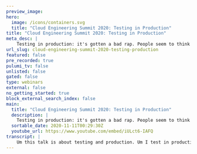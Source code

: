 ```yaml
---
preview_image:
hero:
  image: /icons/containers.svg
  title: "Cloud Engineering Summit 2020: Testing in Production"
title: "Cloud Engineering Summit 2020: Testing in Production"
meta_desc: |
    Testing in production: it's gotten a bad rap. People seem to think it's all about irresponsible YOLO-ing and taking shortcuts around the sacred pro...
url_slug: cloud-engineering-summit-2020-testing-production
featured: false
pre_recorded: true
pulumi_tv: false
unlisted: false
gated: false
type: webinars
external: false
no_getting_started: true
block_external_search_index: false
main:
  title: "Cloud Engineering Summit 2020: Testing in Production"
  description: |
    Testing in production: it's gotten a bad rap. People seem to think it's all about irresponsible YOLO-ing and taking shortcuts around the sacred processes that you rely on to catch bugs in staging, before they make it to prod. Nice theory: completely wrong. Staging areas and controlled environments will never turn up the interesting bugs: that takes real data, real workloads, real concurrency and real chaos. In other words: production.  But it gets worse! Staging isn't harmless; it's a black hole for limited engineering cycles. By sinking time there you starve yourself of the cycles you should be using engineering tooling and guard rails for production.  Production is quite literally the only environment that matters, so every moment you spend working anywhere else is time spent absorbing the wrong instincts, running the wrong workflows, and gaining more false confidence in your code. Only production is production, and the only way to gain confidence in your code is to bake it in production over time and a range of workloads. So let's talk about how to do this responsibly -- without impacting your users — using tools ranging from capture/replay to canaries, production load testing to chaos engineering, and the instrumentation-based observability that must brace and validate every effort if you plan to sleep well at night.
  sortable_date: 2020-11-11T00:29:30Z
  youtube_url: https://www.youtube.com/embed/iULct6-IAFQ
transcript: |
    Um this talk is about testing and production. Um I test in production. So do you, everyone does it, everyone does it um whether they admit it or not. And I actually feel like the problem is not that we do it. It's not that we test in production as a problem. It's the fact that we're too ashamed to admit it, which prevents us from naming what we're doing, identifying it um and improving upon it. Um Things that happen in the dark don't tend to improve. My name is Charity Majors. I am an operations engineer by trade. I am the co-founder of honey. Um The world's first observable tool. Um I have spent a career of being the first infrastructure engineer who comes into a small team of software engineers and helps them grow up. I really enjoy doing that. Uh I do a lot of databases stuff. I wrote the Database Reliability engineering book with Lane and uh list Functions and I have the observable book coming out for o'reilly in the next few months. Prerelease copies are available now. Um And you can tell that I'm from apps because this is how I feel about software. The only good diff is a red, red diff testing and production has really gotten a bad rap. Um I mostly blame this dude. Uh I feel like it's, it's a funny meme, it, it, of course it is. I used to have this poster on my wall. It's hilarious. I don't always test my code, but when I do, I test in production, that's fantastic. Um But there's like, there's implicit dichotomy there where it's like this false implication that testing in production somehow implies that you don't test in any other ways. Um In fact, you can do both and, and you must do both and, and I would argue that testing and production is no less important than unit tests, integration tests. All that jazz. In fact, if I had to choose only one and I do not, let's make that perfectly clear. I do live in a world where I can have both. If I had to choose only one, I would go with the ability to test in production because it is the one that is most embedded and grounded in reality. Uh If I could only have unit tests and integration tests and had no ability to look at my software while I was running, uh I would be worse off than if I could not do unit integration tests. Um But I had full access to a range of rich production testing and stuff. Um But like the, the idea that you can only have one or the other or, or that, you know, good engineers do one or the other is, is wrong, is misleading and it makes energy, it makes people waste energy in the wrong places. Um But like given that we all do it and given that like officially like any time that anyone ships any change, um that change is a test, right? There's a unit there of irreducible complexity made up of that unique and non repeatable intersection of artifact, deploy process, you know, environment system state, everyone does. If you have production, you test in production. So what's the big deal, right? What's what's all this fear and fuss about? Well, when you say test in production, they tend to hear this, you know, they hear cowboy coding, they hear people logging in just getting a root shell in the database and like hand editing the table schema, right? They hear you not giving a shit about your users and to be clear, those things are really bad. It's fine for knees to jerk a little bit over that testing and production, like any powerful thing like can be done really badly um really easily uh pretty much anything you do in production. I could fall under this category. Um I, I would, I I would actually argue that the ability to successfully and safely test in production requires a significant amount of architectural and automation and sophistication. Um firm understanding of the best practices um the ability to, to design systems and tweak them from the ground up to let themselves well, to this form of testing, it's not like you just flip a switch one day or you just buy a tool and suddenly you're testing and prediction. Well, no, that sounds really scary and that is not possible. Um Some caution is wise. Uh And it's also true that in some ways you must be this high to ride this ride, you know, like Sam Newman who famously or Martin Valley who said that about micro services, uh you must have mastered the fundamentals in order to move on to the advanced concepts. Um You must have mastered unit tests and integration tests to be able to move on to actually running, you know, continuous 20% load tests in production on the same hardware as your production services. Um You need to have a really strong background in operations. I I think in order to both build the systems that can do this, to do it successfully, to know how to use them. And then to pass on that knowledge throughout your, your your internal tribe, you know, like each one, each one of our systems is this really complex, wonderful, beautiful little snowflake, right? It's, it is an intrinsically unique complex socio technical system. And what that means is you and I can learn broad principles from each other. We can tell specific stories, but the interpretation of those stories and the application of those techniques is to be left up to, you know, the hearer, the recipient because your system is not my system. I don't know what's best for your system. You don't know what's best for my system. Um So a fair dash of humility is often required too because, you know, we, we can tell you what the rules are all day long, but rules are made to be broken. So and again, it is never a substitute for preproduction testing. You can have both. I always test my code and then I test it to get in production. This, this is the man we need in our life. This I, I started getting, talked about, you know, testing and production uh three or four years ago, mostly I'll be perfectly honest because it made people lose their shit. And I found that hilarious. Um uh it, it seems to push people's buttons a little bit less these days, which is probably good, but it also makes it less fun anyway. Uh I don't think that this is just a fun argument over a provocative phrase though. I think that it is really kind of a struggle for the soul of our industry. And while there is no question in my mind that my side will win, there's quite a lot of variance in like how quickly we can win. How decisively how many engineer, you know out there today, like so many engineers are, are burning themselves out. They're, they're giving their all, they're, you know, they're going through the fire, they're going through hell. And it's not necessary. A lot of it is not necessary. And that's what wakes me up every day is, is the, just this burning anger at how much of our lives, how much of my life was wasted on bullshit that I didn't need to do that. A computer should have been doing or that, you know, this profession can be very inhumane at times. I love it. I can't. People always ask, what would you be doing in tech if you weren't tech? I'm like, I don't fucking know, like obviously I'd be in tech. I was born to be in tech. Um But we need to make it more humane. We need better tools and production itself in general, I think needs a bit of a rebrand. Uh uh You know, we, and we, we were so terrified, you know, of our monoliths going down and any time a bad actor showed up that we became very non welcoming, shall we say? Uh very like stand back my turf, I'll cut you if you tear a step on it. So we've got some, we've got some ground to make up there as well. Um I really feel like we should try to make production less of a glass castle, right? And make it a little bit more of a adult playground, something like that. Software has some pretty big problems. Um I assume you all are familiar with the door reports and, and with accelerate. Um We get the canonical four questions. How often do you deploy? How long they take your code? You go, go live. How many of your deploys fail? How does it take to recover? I would add 1/5. I think every team should be tracking these five, the fifth being. How often are you paged outside of work hours? I think every manager should be graphing these, you should be looking at these at least weekly to, to see if you're headed in the right direction, in the wrong direction. Um And if you haven't read accelerate, I assume all of you have, you seem like smart people, I can't see you but you see like smart people. Uh but like the key finding from accelerate was just that, you know, uh these, these first four metrics could tell you how, how high performing a team you are or roughly for most people. Um And furthermore, you can become a more high performing team by juicing those metrics by, by teaching to the test right by like by making it so that, you know, your deploys go out much more quickly after your code was written, making it so that they, you know, blah, blah, blah. Um I'm gonna skip past the rest of that in order to just show you my, the, the main thing I wanna focus on which is just that there's a big gap between like the quote unquote elite teams and the rest of us. Um And it's getting bigger. Um And if you look at those numbers like deployment time on demand, multiple deploys per day for elite once per week to once per month, from low to medium, that's a lot of wasted hours. That's a lot of time. Some engineers are spending, not doing anything interesting or new, not focusing on learning new skills, not doing anything to move the business forward. They're just fighting against the tyranny of their own internal systems. All, almost all of it is preproduction, spoiler alert. Um It's big and it's getting bigger and we waste a lot of time. This is the Stripe developer report. I recommend spending a few minutes of this if you really want to be shocked, sober or, or whatever the equivalent is for you. We waste so much time on, on stuff that doesn't move the business forward that doesn't move, that doesn't make you learn anything new. It doesn't make you create anything interesting. It's just simply doing the work that you have to do in order to get to the work that you want to do. It's reproducing bugs, errors, figuring out what to do, doing the wrong thing because you couldn't see what you were doing. Having to redo it all dealing with technical debt, orienting yourself in time and space, figuring out what the last people to work on this code base were doing. Um you know, the glasses metaphor comes into play big time here. Like if you can't see where you're going, when you drive down the road, you don't drive very fast, right? When you've, when you've, when you've got full visibility, yeah, you can sit back and cruise. Your feedback loop is gonna be long and lossy and you're gonna spend more time just studying yourself and looking for, you know, evidence that you're still on the right path than actually doing the work. What's messed up is that we think this is normal, that we think that this is just the way it is. If you've got a job doing software, it's not normal and it's not inevitable. And basically the, the whole theme of this talk that what I want to talk about is just how do we get there because, you know, it, there's this enormous shift underway, test, testing and production is, is part of it and we're gonna talk about that a bit, but it's not all of it by any means. And, you know, the delta that you see and the, the elite teams that are just ballooning and reaching escape velocity. These are the teams that are leaning in and adopting all of these new best practices and tools around production. Um These are the, these are the teams that are abandoning all the wasteland of crap that, you know, yeah, we'll get, we'll get to that final takeaway from the stripe report, 42% 42% of the average engineers have the average engineers not even like that. There are people who are way worth it. Half your day, half your week, half your life goes to bullshit. I think we can do better. Um And for individuals like it really pays off to be a high performing team. I I th this is not a question of how good are you as an engineer? That's not the difference between high performing teams and like elite 1000% guarantee. It's not because I've been on the both sides of that. It's about the team, it's about the context of the team. It's about, you know, the hoops that you have to jump through in order to get a pull request accepted. It's about the strength of your C I CD pipeline. How automated it is, how good you have automated error checking, like all the stuff that enables you to move quickly with confidence, that's what makes you a good engineer, right? It's not, it's not that you get to become an an, an elite team by being the best engineer. You get to become an elite engineer by finding one of the best teams and joining it. And what are those elite teams doing? They're investing in production observ ability, instrumentation, picking up the pace shrinking the time to deploy, you know, educating themselves, making sure that every person on the team is production, literate is production capable, can follow, can sit here, you know, writing code knowing what they're building. They've got, you know, that original intent up in their head. It's beautiful and then they hit, they save their code, right? They merge it to, to Maine, they stand up and stretch a couple of minutes later it's in production and they go look at it using the same eyes that they just used to write the code. They go and they look at it through the lens of the instrumentation that they just wrote. Ask themselves, how am I going to know if this is working when it's in production in a few minutes? And then they go and they look and they ask themselves, how can I know if it's doing what I wanted it to do or not? And you know, what does anything else look weird while I'm here? If you can get a team full of people who can do that, who are trained to do that, who have learned to associate dopamine hits with doing that. Um You're going to be doing well by the way, the Honeycomb team um are do and metrics are about an order of magnitude better than that of the elite performers in this bubble. And we did not go out and hire all of the best engineers. We hired good engineers who were good at communication, who were, who like learning new things, who were collaborative and who wanted to pick up this crazy shit. We were trying to sell people on, you know, observ. And now there's some of the best engineers in the world. It didn't start out that way. That's because that's not the direction that, that causal loop goes. If you're on a shitty team, never mind. This is not my excuse to tell everybody to quit their jobs. That's a different topic anyway. Um, there are a few different ways though to talk and think about running in production. There's more than one way when, when I, when I say, you know, get your shit into production, I don't mean make sure everybody sees it immediately after you write it because you're right. That would be stupid. Um There are three ways and I grabbed this from one of Cindy. Cindy's great articles and testing and production because I really liked it and it really maps to the way I've always thought about it, which is, um, oh, and she grabbed, of course from this, some great articles on the dearly departed. Tur Turbine Labs had some great writing about releases. Um So for deploys, here's how they, here's, here's how they defined it. It is the process for installing the new version of your services code and production infrastructure. No, that's not like for reimaging all of your, all of your, you know, everything, everything from scratch. It's your business logic, right? Your code that you're actively developing, um, deployment doesn't have to expose customers to a new version of your service, right? And it probably shouldn't, nevertheless, you're getting that code into production, right? That counts, it totally counts. Um One thing this does very nicely is it minimizes it possibly even entirely eliminates the need to maintain separate DEV test and taking environments um which is then invariably become dependencies that need to be kept in sync with production, which takes up half your engineering time. And is Ila um it also applies a certain like design pressure on engineers to decouple their services in a manner so that the failure of a test run and production on a given instance of a service does not lead to like cascading failures or user impacting failures of other services, right? Um Designing data models and database schemes to be like non ident requests, right? Especially rights um baking all this stuff into your, into your, your tooling and in the way you, you write code is, is it is it is life changing. Um And then there's uh what they had to say about release releases. And often people say deploys when they mean releases and they say releases when they mean deploys less often. But um if you've been around the block a few times and seen some so we get just like deployed a few times. Um You probably have some scars from it, which are legitimate. I would never take that wisdom away from you. Um The ability to like safely release code is one thing. But then the ability to in a, in a, in a controlled manner, like expose like increasing waves of people to it is a different issue and things that come into, into play here would be feature flags, um would be like canary groups, um you know, rolling groups of users. Um and you need to worry about this, both of the front end sake. You know, the UIUX, maybe you want to like start with a canary group that you selected because they're friends of friends and family or, you know, they're internal users or something you want to deploy to them first, see if anybody knows it's anything, then you wanna like roll it out to other users. Um There's also a version of the story though that you need for the back end because, you know, say you're deploying a change that, you know, is gonna be hitting the cashing layer a little bit harder. Um It's not enough to just do a canary of, you know, 10% of your hosts and then like deploy the rest. It's not even enough to like deploy slowly up to 50 then turn the rest, right? No, it's actually that last 10 2030% where you're most likely to encounter any. So, shall we say edge cases? Right. So we're just getting a lot of different kinds of controls here. This has been being referred to um by um Monk chips and others as progressive deployment and it was really itching for our name. So I'm delighted to see that it has acquired one and then there's post release, these are often called experiments and I will not lie. I have uh done a string substitute from test and production to run some experiments more than once to get a buy in from other teams or higher ups. Um And the thing you remember, like after you've shipped your code is that it's broken, it's already broken, it's broken whether you know it is or not, right? Like your distribution system exists in a continuous state of partial partial de degradation. And that's the best case scenario. Uh So this is where we get into stuff like, you know, cast engineering fault injection A B tests, you know, all these different kinds of experiments. Um And Cindy had this really great little uh list that I have kind of copied some stuff from here about just like what we're talking about. So there's a wide range of risk profiles here, right? A a wide range of types of tests. And you can see right, how, how by confining yourself to, you know, everything that happens before you hit merge. Look at this incredibly rich world of powerful tools that you are starving yourself up for. You know, there are so many things you are never going to encounter in staging. You just won't like even the gold standard is what we are, you know, and I will, I will point out that the closer you get to laying bits down in disk, the more paranoid you should be and the more preproduction testing you should do. So, for example, any time you've got a database major version upgrade, you bet your ass, I'm gonna do some offline testing. Um In fact, I have written this particular piece of software not once, not twice but three times um for three different databases for accomplishing major up version upgrade safely where all it does is just sniff 24 hours worth of traffic to the database. Um And then, you know, they've captured it and then it replays it against a snapshot of the database that was taken at the time that you began sniffing the queries and we then just run it all and adjust certain knobs like concurrency and, you know, transactions and number of like, you know, whatever. Um Just to see like is it faster or slower than my old version was for this workload? Nothing else matters for me for my workload, which means that no, like standard off the shelf bench, bench test, benchmark testing tool is ever gonna work, you know, gold. Even if you had that for your entire treated system, it would still not solve the, the Michael Jackson problem where one day Michael Jackson is alive and the next day he's not and you couldn't have predicted it. I I assume you need to not kill Michael Jackson. You could have predicted it. You probably shouldn't try. Like this is where you start to just see like the, the wisdom and just giving up control. Right? Is very Zen. It's very Buddhist. It's also just what you do when you're exhausted from trying. Just like I give up, I can't predict what's going to happen. I officially quit trying. That is, um, and I will just learn to get better at handling whatever the hell does happen, right? Um And therefore, you know, from all that, we got micro services. So you could say it's a blessing. I don't know. Um OK, you know the answer, you should experiment and then you can under controlled expe uh conditions. Um This was Sidney's super cute graphic and I found like the Twitter thread and I was referring to this as like the fourth trimester, which is this term from, you know, evolutionary biology about how human babies are born so weak and helpless and dumb and they just stand there squaw all the time and breaking constantly and they've got all these terrible failure conditions. And so I just got to run around like picking up after them all the time. They grow, they slowly like stand on their own 2 ft and that's your, that's your code is what I'm saying. Your coat is like a newly newborn baby that's shitting itself all the time and needs to run around after it cleaning it up, it would be incredibly rude for you as a new code parrot to just go, ok, have fun. I'll be back with another code baby in you know, a week like that's not cool. They didn't consent to that. You take care of your own code baby until your code baby can sleep through the night and wipe its own ass. I that should have just been the talk right there. That's enough. Um Nevertheless, so that time, so let's talk about some things that people say about staging that drive me bat shit. Um Naive staging questions. Why test in production when you could just be testing and staging? Shouldn't you always like default on the side of adding more confidence by testing and staging though? Isn't that just the mature responsible same thing to do or my favorite? We prefer to find our bugs and staging, not production. OK. Oh grasshoppers, this is like the I I call it the the more sta staging is always better slash safe for bias. Um And it seems to rain unquestioned but very stupid. Sorry. That's not very nice. Um unexamined people live in the unexamined life over there. In fact, anyone who's spent any time at all with staging moments knows that um you can decrease confidence by running it in more staging environments just as well as you can add confidence because very of very of let me, let me emphasize very, very, very very often something will break it, break in production and will not break in staging and just as equally likely things will not break in production and will break in staging. And you can choose to spend the rest of your life chasing down differences between the two environments and realizing every time that it was, oh, the instance type? Oh, it's the network. Oh, it's the fact that I can think file is different. Oh, it's the environment. Oh, it's I ask you to ask yourself, was any of that? Moving the business forward? Yeah. No, no. Uh Another claim that I find naive and laughable is we keep staging and sync with production. It is a representative environment. That's why we taste test and staging so that we can be sure to which I would say no staging is far more incompetent with your laptop than it does with production. Um And if you're a fan of mythical creatures, maybe that explains your devotion to the environments. Staging facts of life, non prod environments will never look fail or behave just like p prod. Each additional environment will surface as many novel bugs as production does and you will have to repro on all of them. Uh The best way to find, assuming what you care about is bugs in production. The best way to find those bugs. The only way to find most of those bugs is to consistently practice observ ability driven development and let slash allow slash force slash, you know, two sides of the same, same coin allow developers to own their software all the way out to watching users run it in production. Nothing to do with stadium performance. But ultimately, you're gonna find most production bugs in production and, and, and here's the thing, I'm not saying staging is worthless. I'm not saying that at all. I'm not, I, I'm not trying to get you to stop using staging. I'm not, I think it has some really valid use cases. What burns me is when I see production get the leftovers, when I see engineers slogging away for days and weeks trying to get these environments to match up, trying to figure out the differences in the environment, trying to bring up another stage environment trying to bring up I should you not a staging cluster for each developer, the quantity the the hundreds of years of developer energy that have gotten into these, these stupid things over my life baffles like bottles the environment, the the imagination and but then like we come down to like building some guard rails into production, building some better tools for production, getting some sweet, sweet software engineering energy to like really tend to production, to shrink that sea, to fulfill the promise of continuous delivery. And it's like, oh no, we don't have the time. Oops, that's not gonna fit into our sprints. That's not one of our goals that we've, we've spent all this time we have lost at gambling the dice on saving. So we've got nothing left to put in our, in our savings account in production. All I'm asking is that you reverse the order of importance. All I'm asking is that you start taking production seriously, that you start putting it first, that you ask yourself, how can we give our engineers what they need to really understand what their code is doing while users are interacting with it in production? What do you need? What kind of visibility do you need? What kind of observ ability do you need? What kind of instrumentation must you do? What kind of tooling must you adopt? What kind of shiny young upstart startup name named after, sorry, I'm doing that really badly, whatever, you know, just like know what you want, have ideas, try them being unafraid to fail, be unafraid to sink that kind of devotion into production. He and feel that it is yours. You know, I feel like sometimes software years haven't really yet made, made the lead to like embodying that personal identification with it being done well, right? Because it's his job, you know, and I actually care less about you actually getting paid and woken up to. So for years and I care more about you feeling that ownership and that concern in your gut. It needs to be your baby, your squalling naked baby on the floor because it is, it's your baby where was I right? Production. Um All I'm asking is that you give the crumbs to staging because if confidence is what you're looking for, production is how you get it. And I just ranted through the entire like second half of that. Like, OK, you have, you are constrained. The engineering cycles is the scarcest resource in your firm. I know it's my scarcest resource too. Um And it can feel galling to spend lots of developer cycles on what feels a little like Nav navel gazing. But it's not, it is an investment account and the glorious inner first National Bank of Technical debt um going faster is safer, right? That's what we learned. So also like Katie mccaffrey gave this great talk of papers we love, there's like there um where she showed that you can catch 80% of the bugs with 20% of the effort and you should, where you're gonna catch him, use your energy and staging. I started writing something here and I realized it was almost a haiku so that I needed into a Haiku staging. It is awful. Um a brief note on observably because the shift from, you know, these tightly controlled staging environments to um you know, the more loosy goosey, you know, production. Also, I I it it, it tracks our ours industry's shift from monitoring to observ ability, which is the direct consequence of our shift from known unknowns to unknown unknowns, right? Um Once our architecture our infrastructure stops looking like that lamp stack on the left and starts looking more like that national electrical grid on the right. Um You're inviting so much chaos to live in your house that you just have to cede control, like you just have to just keep your sanity, right? You just have to go. All right. It's yours. Um It's a, it's a simple function of complexity. Um But that means you need real observ ability, right? To do it. And just like chaos engineering is a form of testing and production. I've been saying for ages like if you don't have observable, all you have is chaos and not the engineering part, just the chaos. The reason that you need observably with these very specific and and I'm trying to be very specific because it's not about this vendor, that vendor that too, it's about can it do the job? And if you can't break down by high cardinality dimensions, if you can have high dimensionality, what you can't do to a level is compare um this test that I just did this experiment that I just ran this cast, they just injected with the baseline, right? You have to be able to compare those exact exact rows with the baseline rows and see exactly what is different. And all of the things are 50 different things different about these errors than, than the base side. I need to know that is one thing different. I need to know that these are the things that will get you that it is life changing. It is a great leap forward. It, it is, it, it is what allows software engineers to speak to systems, the language that they understand the language that they speak all day long, that the language of variables and function names and api end points. You can't expect software engineers to like translate to low level systems and you know, this not, you know, all the stuff in the slash pro and everything. Well, software engineers can't and they shouldn't have to, they shouldn't be able to integrate, interact with their code at the level of observ to be able to ask the simple questions. I just injected this test. What happened? Right. High cardinality is not a nice to have, you must be able to break down by like one in a million things and then break down. Yeah. Right. OK. So you get the picture I've written more about this. Uh I just want to emphasize if you try to do this with a monitoring tool, you will be sad, you will not get the intended effects. So because because because again, you'll just be firing off very sophisticated tests and then driving down the road with the blindfold on because you can't see what he's doing. All right, I made my coin wrapping up testing and production. Why I think you should care about this. Um This is just 11 you know, one side of the elephant, you know, the industry ride shift is is is like the center of gravity, gravity is swinging towards production for everyone. Um It's hard to get right. It is advanced, it is not as easy as running a lamp stack was absolutely will not argue with you there. I will also not argue with you about, you know, you can't just drop things, things on people. It has to be a process, you have to do it step by step, you have to have consent, you have to have buy in, you have to have excitement, you have to have results. But if you can get here, it's so much better for everyone. Like the competitive advantage of being able to move this quickly to, to not have to retrace ground over and over, going back to like fixing bugs and like, you know, redoing work and like refactoring. So, you know, it makes all the difference and it's hard to explain until people have seen it. And so I'm just gonna assume that I made my point and, and move on. Um If you're on a team that you do not, that is not high performing as you know, uh uh according to the door metrics, not according to me, um I would be antsy if I was you, I would be trying to get out of there and find a place that um could bring me up to a higher level because that's how that shit works. I'm sorry, I keep trying to, um do you treat your deploys like the mission critical product that they are? This is another really important thing. Deploy code is production code just like every feature that you write. Every manager should watch your metrics, you accountable. Every software engineer should be on call. That's my personal belief. There are ways to accomplish uh ownership and, you know, responsibility without, without that necessarily they're not as good or like the whole, the whole play is to hook up really tight. Um, feedback loops that are not lossy. Right? So, the people who have the power and the context and the ability to change something are the people who get the alerts and they make the changes just like that and everybody's happy, right? Not, it takes months and gets baked into being the new normal. Um, this is table steaks like, uh, if you don't like this, um, if you're a software engineer don't go work on a 24 7 available service. Easy. Plenty of those. Um, it's also a question of, of, of training, bringing everyone along, right? You don't just drop them in the deep end and go so long. Suckers, right? Just everyone who has commit privileges should know what normal looks like. Uh If you're only looking at your, your metrics and your telemetry when things are bad, you don't know what normal looks like. Everyone should know how to deploy, how to get to a known good state, how to, you know, do this in a controlled way so that you have fine grain, you know, knobs around canaries should know how to debug in production. Should know how to share this knowledge with their coworkers. If you must have stage environments, are you monitoring them? Why do people sink so much time into these environments when they can't even tell if it's OK. Yeah, here's your, you wanna get better at this. This is how to have a, a high performing team, an elite performing team. These are all a good use of, of your time for almost every definition of to collective view. And tonight we get survive. Thank you.
---
```

